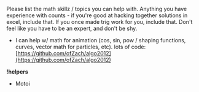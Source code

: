 
Please list the math skillz / topics you can help with. Anything you have experience with counts - if you're good at hacking together solutions in excel, include that. If you once made trig work for you, include that. Don't feel like you have to be an expert, and don't be shy.

*   I can help w/ math for animation (cos, sin, pow / shaping functions, curves, vector math for particles, etc).   lots of code: [https://github.com/ofZach/algo2012](https://github.com/ofZach/algo2012)

**!helpers**

*   Motoi
